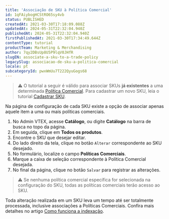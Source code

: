 ```yaml
---
title: 'Associação de SKU à Política Comercial'
id: 1qFAiybogHCStRO65sy4vb
status: PUBLISHED
createdAt: 2021-03-30T17:18:09.088Z
updatedAt: 2024-05-31T22:32:04.940Z
publishedAt: 2024-05-31T22:32:04.940Z
firstPublishedAt: 2021-03-30T17:34:49.644Z
contentType: tutorial
productTeam: Marketing & Merchandising
author: 7qy2DBsUp8U5P9lqV0JHfR
slugEN: associate-a-sku-to-a-trade-policy
legacySlug: associacao-de-sku-a-politica-comercial
locale: pt
subcategoryId: pwxWmUu7T222QyuGogs68
---
```


> ⚠️ O tutorial a seguir é válido para associar SKUs **já existentes** a uma determinada [Política Comercial](https://help.vtex.com/pt/tutorial/o-que-e-uma-politica-comercial--563tbcL0TYKEKeOY4IAgAE). Para cadastrar um novo SKU, leia o tutorial [Cadastrar SKU](https://help.vtex.com/pt/tracks/catalogo-101--5AF0XfnjfWeopIFBgs3LIQ/17PxekVPmVYI4c3OCQ0ddJ).

Na página de configuração de cada SKU existe a opção de associar apenas aquele item a uma ou mais políticas comerciais. 

1. No Admin VTEX, acesse __Catálogo__, ou digite __Catálogo__ na barra de busca no topo da página.
2. Em seguida, clique em **Todos os produtos**.
3. Encontre o SKU que desejar editar.
4. Do lado direito da tela, clique no botão `Alterar` correspondente ao SKU desejado.
5. No formulário, localize o campo **Políticas Comerciais**.
6. Marque a caixa de seleção correspondente à Política Comercial desejada.
7. No final da página, clique no botão `Salvar` para registrar as alterações.

> ⚠️ Se nenhuma política comercial específica for selecionada na configuração do SKU, todas as políticas comerciais terão acesso ao SKU.

Toda alteração realizada em um SKU leva um tempo até ser totalmente processada, inclusive associações a Políticas Comerciais. Confira mais detalhes no artigo [Como funciona a indexação](https://help.vtex.com/pt/tutorial/entendendo-o-funcionamento-da-indexacao--tutorials_256).
